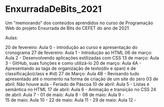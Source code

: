 # EnxurradaDeBits_2021
Um "memorando" dos conteúdos aprendidos no curso de Programação Web do projeto Enxurrada de Bits do CEFET do ano de 2021

Aulas:

20 de fevereiro: Aula 0 - introdução ao curso e apresentação do cronograma
27 de fevereiro: Aula 1 - Introdução ao HTML
06 de março: Aula 2 - Desenvolvendo aplicações estilizadas com CSS
13 de março: Aula 3 - GitHub, suas funções e como utilizá-lo
20 de março: Aula 4A - Apresentando as tags de organização de texto(div e span) e de classificação(class e #id)
27 de Março: Aula 4B - Revisando tudo apresentado até o momento na forma de criação de um site do zero
03 de abril: Não houve aula - Feriado de Páscoa 
10 de abril: Aula 5 - Listas e semântica no HTML
17 de abril: Aula 6 - Animação e transição no CSS
24 de abril: Aula 7 - 
01 de maio: Aula 8 - 
08 de maio: Aula 9 -  
15 de maio: Aula 10 - 
22 de maio: Aula 11 - 
29 de maio: Aula 12 - 